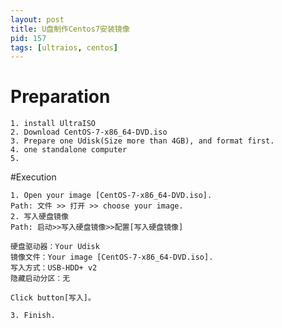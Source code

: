 ```yaml
---
layout: post
title: U盘制作Centos7安装镜像
pid: 157
tags: [ultraios, centos]
---
```

# Preparation
    1. install UltraISO
    2. Download CentOS-7-x86_64-DVD.iso
    3. Prepare one Udisk(Size more than 4GB), and format first.
    4. one standalone computer
    5.


#Execution

    1. Open your image [CentOS-7-x86_64-DVD.iso].
    Path: 文件 >> 打开 >> choose your image.
    2. 写入硬盘镜像
    Path: 启动>>写入硬盘镜像>>配置[写入硬盘镜像]

    硬盘驱动器：Your Udisk
    镜像文件：Your image [CentOS-7-x86_64-DVD.iso].
    写入方式：USB-HDD+ v2
    隐藏启动分区：无

    Click button[写入]。

    3. Finish.
